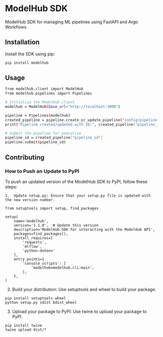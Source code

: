 # ModelHub SDK

ModelHub SDK for managing ML pipelines using FastAPI and Argo Workflows.

## Installation

Install the SDK using pip:

```sh
pip install modelhub
```

## Usage 

```sh
from modelhub.client import ModelHub
from modelhub.pipelines import Pipelines

# Initialize the ModelHub client
modelhub = ModelHub(base_url="http://localhost:3000")

pipeline = Pipelines(modelhub)
created_pipeline = pipeline.create_or_update_pipeline("config/pipeline.yaml")
print("Pipeline created/updated with ID:", created_pipeline["pipeline_id"])

# Submit the pipeline for execution
pipeline_id = created_pipeline["pipeline_id"]
pipeline.submit(pipeline_id)
```

## Contributing

### How to Push an Update to PyPI

To push an updated version of the ModelHub SDK to PyPI, follow these steps:

	1.	Update setup.py: Ensure that your setup.py file is updated with the new version number.

  ```
  from setuptools import setup, find_packages

  setup(
      name='modelhub',
      version='1.1.0',  # Update this version
      description='ModelHub SDK for interacting with the ModelHub API',
      packages=find_packages(),
      install_requires=[
          'requests',
          'mlflow',
          'python-dotenv'
      ],
      entry_points={
          'console_scripts': [
              'modelhub=modelhub.cli:main',
          ],
      },
  )
  ```
  2.	Build your distribution: Use setuptools and wheel to build your package.
  ```
  pip install setuptools wheel
  python setup.py sdist bdist_wheel
  ```
  3.	Upload your package to PyPI: Use twine to upload your package to PyPI.
  ```
  pip install twine
  twine upload dist/*
  ```